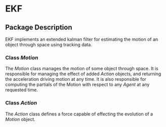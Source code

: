 
# EKF

## Package Description

EKF implements an extended kalman filter for estimating the motion of an object
through space using tracking data.

### Class *Motion*

The *Motion* class manages the motion of some object through space. It is 
responsible for managing the effect of added *Action* objects, and returning
the acceleration driving motion at any time. It is also responsible for 
computing the partials of the Motion with respect to any *Agent* at any
requested time.

### Class *Action*

The *Action* class defines a force capable of effecting the evolution of a
*Motion* object. 

